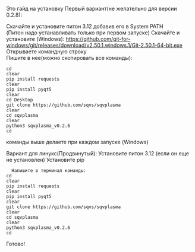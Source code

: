    Это гайд на установку
Первый вариант(не желательно для версии 0.2.8):

  Скачайте и установите питон 3.12 добавив его в System PATH            
(Питон надо устанавливать только при первом запуске)
 Скачайте и установите (Windows): https://github.com/git-for-windows/git/releases/download/v2.50.1.windows.1/Git-2.50.1-64-bit.exe
            Открываете командную строку              
              Пишите в нее(можно скопировать все команды):               

    cd 
    clear
    pip install requests
    clear
    pip install pyqt5
    clear
    cd Desktop
    git clone https://github.com/sqvs/sqvplasma
    clear
    cd sqvplasma
    clear
    python3 sqvplasma_v0.2.6
    cd
                                                 
   команды выше делаете при каждом запуске (Windows)

Вариант для линукс(Продвинутый):
Установите питон 3.12 (если он еще не установлен)
Установите pip 

      Напишите в терминал команды:
    cd 
    clear
    pip install requests
    clear
    pip install pyqt5
    clear
    git clone https://github.com/sqvs/sqvplasma
    clear
    cd sqvplasma
    clear
    python3 sqvplasma_v0.2.6
    cd     
    
Готово!
